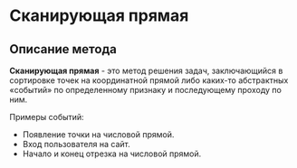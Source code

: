 # Сканирующая прямая

## Описание метода

**Сканирующая прямая** - это метод решения задач, заключающийся в сортировке точек на координатной прямой либо
каких-то абстрактных «событий» по определенному признаку и последующему проходу по ним.

Примеры событий:

* Появление точки на числовой прямой.
* Вход пользователя на сайт.
* Начало и конец отрезка на числовой прямой.

